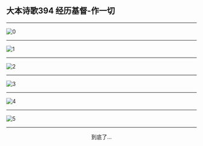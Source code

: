 
## 大本诗歌394 经历基督-作一切
        
<div id="aplayer0"></div>

---

<img alt="0" data-original="/data/d0394/0.png">

---

<img alt="1" data-original="/data/d0394/1.png">

---

<img alt="2" data-original="/data/d0394/2.png">

---

<img alt="3" data-original="/data/d0394/3.png">

---

<img alt="4" data-original="/data/d0394/4.png">

---

<img alt="5" data-original="/data/d0394/5.png">

---

<p style="text-align: center">到底了...</p>

<script src="/js/dist-view.js"></script>

<script>
MAIN.id = 'd0394';
        
const ap0 = new APlayer({
    container: document.getElementById('aplayer0'),
    volume: 1,
    loop: 'none',
    preload: 'none',
    audio: [{
        name: '大本诗歌394.mp3',
        artist: '大本诗歌',
        url: 'https://res.wx.qq.com/voice/getvoice?mediaid=MzI0NTk3MDM5M18yMjQ3NDkyMzU5',
        cover: '/favicon'
    }]
});
</script>
